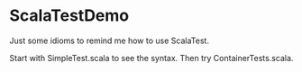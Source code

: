 # ScalaTestDemo
Just some idioms to remind me how to use ScalaTest.

Start with SimpleTest.scala to see the syntax. Then try ContainerTests.scala.
